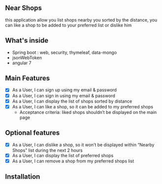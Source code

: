 Near Shops
--------------

this application allow you list shops nearby you sorted by the distance,
 you can like a shop to be added to your preferred list or dislike him 

What's inside
---------------
- Spring boot : web, security, thymeleaf, data-mongo
- jsonWebToken
- angular 7

Main Features
---------------

- [x] As a User, I can sign up using my email & password
- [x] As a User, I can sign in using my email & password
- [x] As a User, I can display the list of shops sorted by distance
- [x] As a User, I can like a shop, so it can be added to my preferred shops
  - Acceptance criteria: liked shops shouldn’t be displayed on the main page

Optional features
---------------
- [x] As a User, I can dislike a shop, so it won’t be displayed within “Nearby Shops” list during the next 2 hours
- [x] As a User, I can display the list of preferred shops
- [x] As a User, I can remove a shop from my preferred shops list

Installation
-----------------